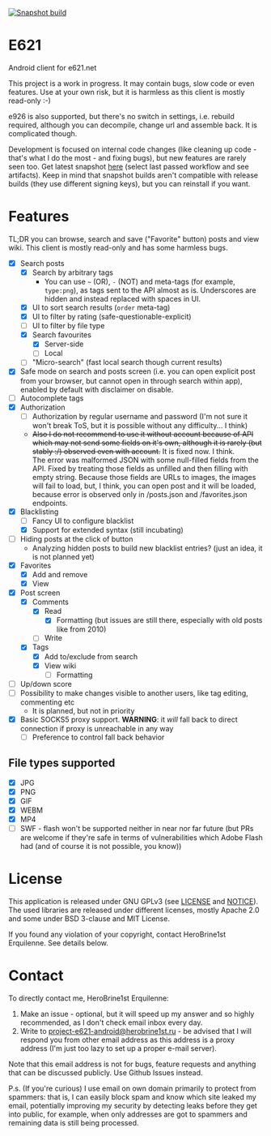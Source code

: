 [![Snapshot build](https://github.com/HeroBrine1st/E621/actions/workflows/snapshot-build.yml/badge.svg)](https://github.com/HeroBrine1st/E621/actions/workflows/snapshot-build.yml)

# E621

Android client for e621.net

This project is a work in progress. It may contain bugs, slow code or even features. Use at your own
risk, but it is harmless as this client is mostly read-only :-)

e926 is also supported, but there's no switch in settings, i.e. rebuild required, although you can
decompile, change url and assemble back. It is complicated though.

Development is focused on internal code changes (like cleaning up code - that's what I do the most -
and fixing bugs), but new features are rarely seen too. Get latest
snapshot [here](https://github.com/HeroBrine1st/E621/actions/workflows/snapshot-build.yml) (select
last passed workflow and see artifacts). Keep in mind that snapshot builds aren't compatible with
release builds (they use different signing keys), but you can reinstall if you want.

# Features

TL;DR you can browse, search and save ("Favorite" button) posts and view wiki. This client is mostly
read-only and has some harmless bugs.

- [x] Search posts
    * [x] Search by arbitrary tags
        * You can use ``~`` (OR), ``-`` (NOT) and meta-tags (for example, ``type:png``), as tags
          sent to the API almost as is. Underscores are hidden and instead replaced with spaces in
          UI.
    * [x] UI to sort search results (`order` meta-tag)
    * [x] UI to filter by rating (safe-questionable-explicit)
    * [ ] UI to filter by file type
    * [x] Search favourites
        * [x] Server-side
        * [ ] Local
    * [ ] "Micro-search" (fast local search though current results)
- [x] Safe mode on search and posts screen (i.e. you can open explicit post from your browser, but
  cannot open in through search within app), enabled by default with disclaimer on disable.
- [ ] Autocomplete tags
- [x] Authorization
    - [ ] Authorization by regular username and password (I'm not sure it won't break ToS, but it is
      possible without any difficulty... I think)
    - ~~Also I do not recommend to use it without account because of API which may not send some
      fields on it's own, although it is rarely (but stably :/) observed even with account.~~
      It is fixed now. I think.  
      The error was malformed JSON with some null-filled fields from the API. Fixed by treating
      those fields as unfilled and then filling with empty string. Because those fields are URLs to
      images, the images will fail to load, but, I think, you can open post and it will be loaded,
      because error is observed only in /posts.json and /favorites.json endpoints.
- [x] Blacklisting
    - [ ] Fancy UI to configure blacklist
    - [x] Support for extended syntax (still incubating)
- [ ] Hiding posts at the click of button
    - Analyzing hidden posts to build new blacklist entries? (just an idea, it is not planned yet)
- [x] Favorites
    * [x] Add and remove
    * [x] View
- [x] Post screen
    * [x] Comments
        * [x] Read
            * [x] Formatting (but issues are still there, especially with old posts like from 2010)
        * [ ] Write
    * [x] Tags
        * [x] Add to/exclude from search
        * [x] View wiki
            * [ ] Formatting
- [ ] Up/down score
- [ ] Possibility to make changes visible to another users, like tag editing, commenting etc
    - It is planned, but not in priority
- [x] Basic SOCKS5 proxy support. **WARNING**: it *will* fall back to direct connection if proxy is
  unreachable in any way
    - [ ] Preference to control fall back behavior

## File types supported

- [x] JPG
- [x] PNG
- [x] GIF
- [x] WEBM
- [x] MP4
- [ ] SWF - flash won't be supported neither in near nor far future (but PRs are welcome if they're
  safe in terms of vulnerabilities which Adobe Flash had (and of course it is not possible, you
  know))

# License

This application is released under GNU GPLv3 (see [LICENSE](LICENSE) and [NOTICE](NOTICE)). The used
libraries are released under different licenses, mostly Apache 2.0 and some under BSD 3-clause and
MIT License.

If you found any violation of your copyright, contact HeroBrine1st Erquilenne. See details below.

# Contact

To directly contact me, HeroBrine1st Erquilenne:

1. Make an issue - optional, but it will speed up my answer and so highly recommended, as I don't
   check email inbox every day.
2. Write to project-e621-android@herobrine1st.ru - be advised that I will respond you from other
   email address as this address is a proxy address (I'm just too lazy to set up a proper e-mail
   server).

Note that this email address is not for bugs, feature requests and anything that can be discussed
publicly. Use Github Issues instead.

P.s. (If you're curious) I use email on own domain primarily to protect from spammers: that is, I
can easily block spam and know which site leaked my email, potentially improving my security by
detecting leaks before they get into public, for example, when only addresses are got to spammers
and remaining data is still being processed.
